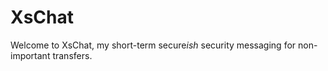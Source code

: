 # XsChat
Welcome to XsChat, my short-term secure*ish* security messaging for non-important transfers.
